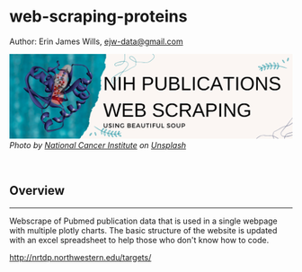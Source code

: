 # web-scraping-proteins  

Author: Erin James Wills, ejw-data@gmail.com  

![NIH web scrape banner](./static/images/protein-webscrapte.png)  
<cite>Photo by <a href="https://unsplash.com/@nci?utm_source=unsplash&utm_medium=referral&utm_content=creditCopyText">National Cancer Institute</a> on <a href="https://unsplash.com/s/photos/proteins?utm_source=unsplash&utm_medium=referral&utm_content=creditCopyText">Unsplash</a></cite>

<br>

## Overview  
<hr>

Webscrape of Pubmed publication data that is used in a single webpage with multiple plotly charts.  The basic structure of the website is updated with an excel spreadsheet to help those who don't know how to code.  


http://nrtdp.northwestern.edu/targets/  